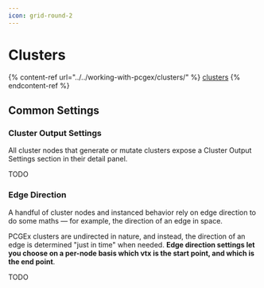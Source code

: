 ```yaml
---
icon: grid-round-2
---
```


# Clusters

{% content-ref url="../../working-with-pcgex/clusters/" %}
[clusters](../../working-with-pcgex/clusters/)
{% endcontent-ref %}



## Common Settings

### Cluster Output Settings

All cluster nodes that generate or mutate clusters expose a Cluster Output Settings section in their detail panel.

TODO

### Edge Direction

A handful of cluster nodes and instanced behavior rely on edge direction to do some maths — for example, the direction of an edge in space.

PCGEx clusters are undirected in nature, and instead, the direction of an edge is determined "just in time" when needed. **Edge direction settings let you choose on a per-node basis which vtx is the start point, and which is the end point**.

TODO
